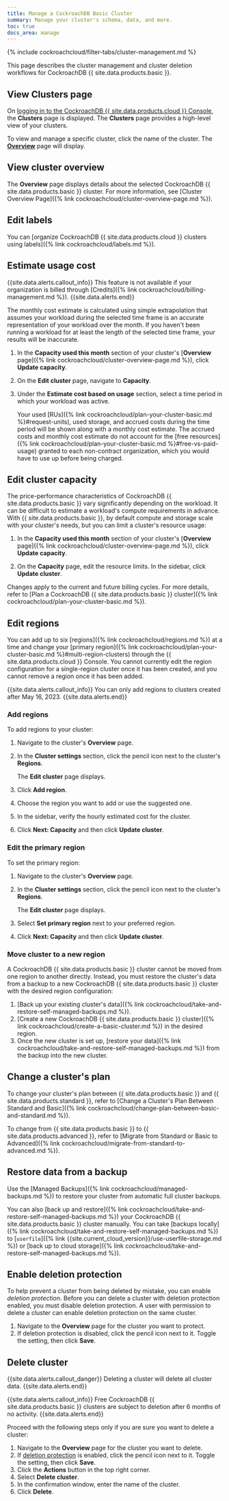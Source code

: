 ```yaml
---
title: Manage a CockroachDB Basic Cluster
summary: Manage your cluster's schema, data, and more.
toc: true
docs_area: manage
---
```


{% include cockroachcloud/filter-tabs/cluster-management.md %}

This page describes the cluster management and cluster deletion workflows for CockroachDB {{ site.data.products.basic }}.

## View Clusters page

On [logging in to the CockroachDB {{ site.data.products.cloud }} Console](https://cockroachlabs.cloud/), the **Clusters** page is displayed. The **Clusters** page provides a high-level view of your clusters.

To view and manage a specific cluster, click the name of the cluster. The [**Overview**](#view-cluster-overview) page will display.

## View cluster overview

The **Overview** page displays details about the selected CockroachDB {{ site.data.products.basic }} cluster. For more information, see [Cluster Overview Page]({% link cockroachcloud/cluster-overview-page.md %}).

## Edit labels

You can [organize CockroachDB {{ site.data.products.cloud }} clusters using labels]({% link cockroachcloud/labels.md %}).

## Estimate usage cost

{{site.data.alerts.callout_info}}
This feature is not available if your organization is billed through [Credits]({% link cockroachcloud/billing-management.md %}).
{{site.data.alerts.end}}

The monthly cost estimate is calculated using simple extrapolation that assumes your workload during the selected time frame is an accurate representation of your workload over the month. If you haven't been running a workload for at least the length of the selected time frame, your results will be inaccurate.

1. In the **Capacity used this month** section of your cluster's [**Overview** page]({% link cockroachcloud/cluster-overview-page.md %}), click **Update capacity**.
1. On the **Edit cluster** page, navigate to **Capacity**.
1. Under the **Estimate cost based on usage** section, select a time period in which your workload was active.

    Your used [RUs]({% link cockroachcloud/plan-your-cluster-basic.md %}#request-units), used storage, and accrued costs during the time period will be shown along with a monthly cost estimate. The accrued costs and monthly cost estimate do not account for the [free resources]({% link cockroachcloud/plan-your-cluster-basic.md %}#free-vs-paid-usage) granted to each non-contract organization, which you would have to use up before being charged.

## Edit cluster capacity

The price-performance characteristics of CockroachDB {{ site.data.products.basic }} vary significantly depending on the workload. It can be difficult to estimate a workload's compute requirements in advance. With {{ site.data.products.basic }}, by default compute and storage scale with your cluster's needs, but you can limit a cluster's resource usage:

1. In the **Capacity used this month** section of your cluster's [**Overview** page]({% link cockroachcloud/cluster-overview-page.md %}), click **Update capacity**.

1. On the **Capacity** page, edit the resource limits. In the sidebar, click **Update cluster**.

Changes apply to the current and future billing cycles. For more details, refer to [Plan a CockroachDB {{ site.data.products.basic }} cluster]({% link cockroachcloud/plan-your-cluster-basic.md %}).

## Edit regions

You can add up to six [regions]({% link cockroachcloud/regions.md %}) at a time and change your [primary region]({% link cockroachcloud/plan-your-cluster-basic.md %}#multi-region-clusters) through the {{ site.data.products.cloud }} Console. You cannot currently edit the region configuration for a single-region cluster once it has been created, and you cannot remove a region once it has been added.

{{site.data.alerts.callout_info}}
You can only add regions to clusters created after May 16, 2023.
{{site.data.alerts.end}}

### Add regions

To add regions to your cluster:

1. Navigate to the cluster's **Overview** page.
1. In the **Cluster settings** section, click the pencil icon next to the cluster's **Regions**.

    The **Edit cluster** page displays.

1. Click **Add region**.
1. Choose the region you want to add or use the suggested one.
1. In the sidebar, verify the hourly estimated cost for the cluster.
1. Click **Next: Capacity** and then click **Update cluster**.

### Edit the primary region

To set the primary region:

1. Navigate to the cluster's **Overview** page.
1. In the **Cluster settings** section, click the pencil icon next to the cluster's **Regions**.

    The **Edit cluster** page displays.

1. Select **Set primary region** next to your preferred region.
1. Click **Next: Capacity** and then click **Update cluster**.

### Move cluster to a new region

A CockroachDB {{ site.data.products.basic }} cluster cannot be moved from one region to another directly. Instead, you must restore the cluster's data from a backup to a new CockroachDB {{ site.data.products.basic }} cluster with the desired region configuration:

1. [Back up your existing cluster's data]({% link cockroachcloud/take-and-restore-self-managed-backups.md %}).
1. [Create a new CockroachDB {{ site.data.products.basic }} cluster]({% link cockroachcloud/create-a-basic-cluster.md %}) in the desired region.
1. Once the new cluster is set up, [restore your data]({% link cockroachcloud/take-and-restore-self-managed-backups.md %}) from the backup into the new cluster.

## Change a cluster's plan

To change your cluster's plan between {{ site.data.products.basic }} and {{ site.data.products.standard }}, refer to [Change a Cluster's Plan Between Standard and Basic]({% link cockroachcloud/change-plan-between-basic-and-standard.md %}).

To change from {{ site.data.products.basic }} to {{ site.data.products.advanced }}, refer to [Migrate from Standard or Basic to Advanced]({% link cockroachcloud/migrate-from-standard-to-advanced.md %}).

## Restore data from a backup

Use the [Managed Backups]({% link cockroachcloud/managed-backups.md %}) to restore your cluster from automatic full cluster backups.

You can also [back up and restore]({% link cockroachcloud/take-and-restore-self-managed-backups.md %}) your CockroachDB {{ site.data.products.basic }} cluster manually. You can take [backups locally]({% link cockroachcloud/take-and-restore-self-managed-backups.md %}) to [`userfile`]({% link {{site.current_cloud_version}}/use-userfile-storage.md %}) or [back up to cloud storage]({% link cockroachcloud/take-and-restore-self-managed-backups.md %}).

## Enable deletion protection

To help prevent a cluster from being deleted by mistake, you can enable _deletion protection_. Before you can delete a cluster with deletion protection enabled, you must disable deletion protection. A user with permission to delete a cluster can enable deletion protection on the same cluster.

1. Navigate to the **Overview** page for the cluster you want to protect.
1. If deletion protection is disabled, click the pencil icon next to it. Toggle the setting, then click **Save**.

## Delete cluster

{{site.data.alerts.callout_danger}}
Deleting a cluster will delete all cluster data.
{{site.data.alerts.end}}

{{site.data.alerts.callout_info}}
Free CockroachDB {{ site.data.products.basic }} clusters are subject to deletion after 6 months of no activity.
{{site.data.alerts.end}}

Proceed with the following steps only if you are sure you want to delete a cluster:

1. Navigate to the **Overview** page for the cluster you want to delete.
1. If [deletion protection](#enable-deletion-protection) is enabled, click the pencil icon next to it. Toggle the setting, then click **Save**.
1. Click the **Actions** button in the top right corner.
1. Select **Delete cluster**.
1. In the confirmation window, enter the name of the cluster.
1. Click **Delete**.
